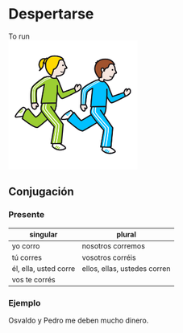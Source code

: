 # Despertarse
To run  
![to run](img/correr.png)
## Conjugación
### Presente
| singular              | plural                       |
|-----------------------|------------------------------|
| yo corro              | nosotros corremos            |
| tú corres             | vosotros corréis             |
| él, ella, usted corre | ellos, ellas, ustedes corren |
| vos te corrés         |                              |

### Ejemplo
Osvaldo y Pedro me deben mucho dinero.
